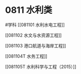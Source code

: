 # 0811 水利类
#学科
[[081101 水利水电工程]]

[[081102 水文与水资源工程]]

[[081103 港口航道与海岸工程]]

[[081104T 水务工程]]

[[081105T 水利科学与工程（2015）]]